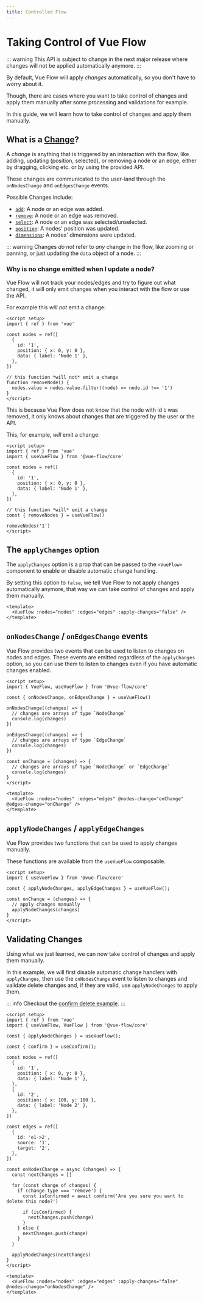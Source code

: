 ```yaml
---
title: Controlled Flow
---
```


# Taking Control of Vue Flow

::: warning
This API is subject to change in the next major release where changes will not be applied automatically anymore.
:::

By default, Vue Flow will apply *changes* automatically, so you don't have to worry about it.

Though, there are cases where you want to take control of changes and apply them manually after some processing and validations for example.

In this guide, we will learn how to take control of changes and apply them manually.

## What is a [Change](https://vueflow.dev/typedocs/types/NodeChange.html)?

A *change* is anything that is triggered by an interaction with the flow, like adding, updating (position, selected), or removing a node or an edge, either
by dragging, clicking etc. or by using the provided API.

These changes are communicated to the user-land through the `onNodesChange` and `onEdgesChange` events.

Possible Changes include:

- [`add`](https://vueflow.dev/typedocs/interfaces/NodeAddChange.html): A node or an edge was added.
- [`remove`](https://vueflow.dev/typedocs/interfaces/NodeRemoveChange.html): A node or an edge was removed.
- [`select`](https://vueflow.dev/typedocs/interfaces/NodeSelectionChange.html): A node or an edge was selected/unselected.
- [`position`](https://vueflow.dev/typedocs/interfaces/NodePositionChange.html): A nodes' position was updated.
- [`dimensions`](https://vueflow.dev/typedocs/interfaces/NodeDimensionChange.html): A nodes' dimensions were updated.

::: warning
Changes *do not* refer to *any* change in the flow, like zooming or panning, or just updating the `data` object of a node.
:::

### Why is no change emitted when I update a node?

Vue Flow will not track your nodes/edges and try to figure out what changed, it will only emit changes when you interact with the flow or use the API.

For example this *will not* emit a change:

```vue
<script setup>
import { ref } from 'vue'

const nodes = ref([
  {
    id: '1',
    position: { x: 0, y: 0 },
    data: { label: 'Node 1' },
  },
])

// this function *will not* emit a change
function removeNode() {
  nodes.value = nodes.value.filter((node) => node.id !== '1')
}
</script>
```

This is because Vue Flow does not know that the node with id `1` was removed, it only knows about changes that are triggered by the user or the API.

This, for example, *will* emit a change:

```vue
<script setup>
import { ref } from 'vue'
import { useVueFlow } from '@vue-flow/core'

const nodes = ref([
  {
    id: '1',
    position: { x: 0, y: 0 },
    data: { label: 'Node 1' },
  },
])

// this function *will* emit a change
const { removeNodes } = useVueFlow()

removeNodes('1')
</script>
```

## The `applyChanges` option

The `applyChanges` option is a prop that can be passed to the `<VueFlow>` component to enable or disable automatic change handling.

By setting this option to `false`, we tell Vue Flow to not apply changes automatically anymore, 
that way we can take control of changes and apply them manually.

```vue
<template>
  <VueFlow :nodes="nodes" :edges="edges" :apply-changes="false" />
</template>
```

## `onNodesChange` / `onEdgesChange` events

Vue Flow provides two events that can be used to listen to changes on nodes and edges.
These events are emitted regardless of the `applyChanges` option, so you can use them to listen to changes even if you have automatic changes enabled.

```vue
<script setup>
import { VueFlow, useVueFlow } from '@vue-flow/core'  

const { onNodesChange, onEdgesChange } = useVueFlow()

onNodesChange((changes) => {
  // changes are arrays of type `NodeChange`
  console.log(changes)
})

onEdgesChange((changes) => {
  // changes are arrays of type `EdgeChange`
  console.log(changes)
})
  
const onChange = (changes) => {
  // changes are arrays of type `NodeChange` or `EdgeChange`
  console.log(changes)
}
</script>

<template>
  <VueFlow :nodes="nodes" :edges="edges" @nodes-change="onChange" @edges-change="onChange" />
</template>
```

## `applyNodeChanges` / `applyEdgeChanges`

Vue Flow provides two functions that can be used to apply changes manually.

These functions are available from the `useVueFlow` composable.

```vue
<script setup>
import { useVueFlow } from '@vue-flow/core'

const { applyNodeChanges, applyEdgeChanges } = useVueFlow();

const onChange = (changes) => {
  // apply changes manually
  applyNodeChanges(changes)
}
</script>
```

## Validating Changes

Using what we just learned, we can now take control of changes and apply them manually.

In this example, we will first disable automatic change handlers with `applyChanges`, 
then use the `onNodesChange` event to listen to changes and validate delete changes and, 
if they are valid, use `applyNodeChanges` to apply them.

::: info
Checkout the [confirm delete example](/examples/confirm.html).
:::

```vue
<script setup>
import { ref } from 'vue'
import { useVueFlow, VueFlow } from '@vue-flow/core'

const { applyNodeChanges } = useVueFlow();

const { confirm } = useConfirm();

const nodes = ref([
  {
    id: '1',
    position: { x: 0, y: 0 },
    data: { label: 'Node 1' },
  },
  {
    id: '2',
    position: { x: 100, y: 100 },
    data: { label: 'Node 2' },
  },
])

const edges = ref([
  {
    id: 'e1->2',
    source: '1',
    target: '2',
  },
])

const onNodesChange = async (changes) => {
  const nextChanges = []

  for (const change of changes) {
    if (change.type === 'remove') {
      const isConfirmed = await confirm('Are you sure you want to delete this node?')

      if (isConfirmed) {
        nextChanges.push(change)
      }
    } else {
      nextChanges.push(change)
    }
  }

  applyNodeChanges(nextChanges)
}
</script>

<template>
  <VueFlow :nodes="nodes" :edges="edges" :apply-changes="false" @nodes-change="onNodesChange" />
</template>
```

